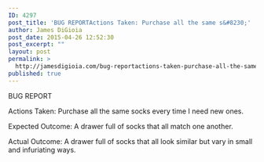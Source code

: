 ```yaml
---
ID: 4297
post_title: 'BUG REPORTActions Taken: Purchase all the same s&#8230;'
author: James DiGioia
post_date: 2015-04-26 12:52:30
post_excerpt: ""
layout: post
permalink: >
  http://jamesdigioia.com/bug-reportactions-taken-purchase-all-the-same-s/
published: true
---
```

BUG REPORT

Actions Taken: Purchase all the same socks every time I need new ones.

Expected Outcome: A drawer full of socks that all match one another.

Actual Outcome: A drawer full of socks that all look similar but vary in small and infuriating ways.